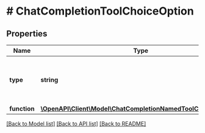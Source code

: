 # # ChatCompletionToolChoiceOption

## Properties

Name | Type | Description | Notes
------------ | ------------- | ------------- | -------------
**type** | **string** | The type of the tool. Currently, only &#x60;function&#x60; is supported. |
**function** | [**\OpenAPI\Client\Model\ChatCompletionNamedToolChoiceFunction**](ChatCompletionNamedToolChoiceFunction.md) |  |

[[Back to Model list]](../../README.md#models) [[Back to API list]](../../README.md#endpoints) [[Back to README]](../../README.md)
